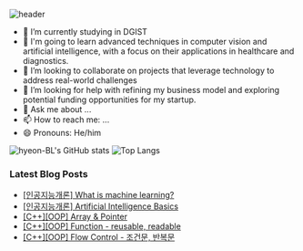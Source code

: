 ![header](https://capsule-render.vercel.app/api?type=wave&color=auto&height=300&section=header&text=Hyeon's%20Github&fontSize=90)

- 🔭 I’m currently studying in DGIST
- 🌱 I'm going to learn advanced techniques in computer vision and artificial intelligence, with a focus on their applications in healthcare and diagnostics.
- 👯 I’m looking to collaborate on projects that leverage technology to address real-world challenges
- 🤔 I’m looking for help with refining my business model and exploring potential funding opportunities for my startup.
- 💬 Ask me about ...
- 📫 How to reach me: ...
- 😄 Pronouns: He/him

![hyeon-BL's GitHub stats](https://github-readme-stats.vercel.app/api?username=hyeon-BL&show_icons=true&theme=radical)
![Top Langs](https://github-readme-stats.vercel.app/api/top-langs/?username=hyeon-BL&layout=compact&hide=Jupyter%20Notebook)

### Latest Blog Posts

- [[인공지능개론] What is machine learning?](https://hyeonb.blogspot.com/2024/09/what-is-machine-learning.html)
- [[인공지능개론] Artificial Intelligence Basics](https://hyeonb.blogspot.com/2024/09/artificial-intelligence-basics.html)
- [[C++][OOP] Array & Pointer](https://hyeonb.blogspot.com/2024/09/coop-array-pointer.html)
- [[C++][OOP] Function - reusable, readable](https://hyeonb.blogspot.com/2024/09/coop-function-reusable-readable.html)
- [[C++][OOP] Flow Control - 조건문, 반복문](https://hyeonb.blogspot.com/2024/09/coop-flow-control.html)

